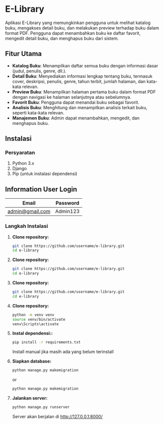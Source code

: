 # E-Library

Aplikasi E-Library yang memungkinkan pengguna untuk melihat katalog buku, mengakses detail buku, dan melakukan preview terhadap buku dalam format PDF. Pengguna dapat menambahkan buku ke daftar favorit, mengedit detail buku, dan menghapus buku dari sistem.

## Fitur Utama

- **Katalog Buku**: Menampilkan daftar semua buku dengan informasi dasar (judul, penulis, genre, dll.).
- **Detail Buku**: Menyediakan informasi lengkap tentang buku, termasuk cover, deskripsi, penulis, genre, tahun terbit, jumlah halaman, dan kata-kata relevan.
- **Preview Buku**: Menampilkan halaman pertama buku dalam format PDF dengan navigasi ke halaman selanjutnya atau sebelumnya.
- **Favorit Buku**: Pengguna dapat menandai buku sebagai favorit.
- **Analisis Buku**: Menghitung dan menampilkan analisis terkait buku, seperti kata-kata relevan.
- **Manajemen Buku**: Admin dapat menambahkan, mengedit, dan menghapus buku.


## Instalasi

### Persyaratan

1. Python 3.x
2. Django
3. Pip (untuk instalasi dependensi)


## Information User Login

| Email | Password |
| -------- | -------- |
| admin@gmail.com   | Admin123    |

### Langkah Instalasi

1. **Clone repository:**
   ```bash
   git clone https://github.com/username/e-library.git
   cd e-library

1. **Clone repository:**
   ```bash
   git clone https://github.com/username/e-library.git
   cd e-library

1. **Clone repository:**
   ```bash
   git clone https://github.com/username/e-library.git
   cd e-library

2. **Clone repository:**
   ```bash
   python -m venv venv
   source venv/bin/activate
   venv\Scripts\activate

3. **Instal dependensi::**
   ```bash
   pip install -r requirements.txt
   ```
   Install manual jika masih ada yang belum terinstall

4. **Siapkan database:**
   ```bash
   python manage.py makemigration
   ```
   or
   
   ```bash
   python manage.py makemigration

5. **Jalankan server:**
   ```bash
   python manage.py runserver
   ```
   Server akan berjalan di http://127.0.0.1:8000/









